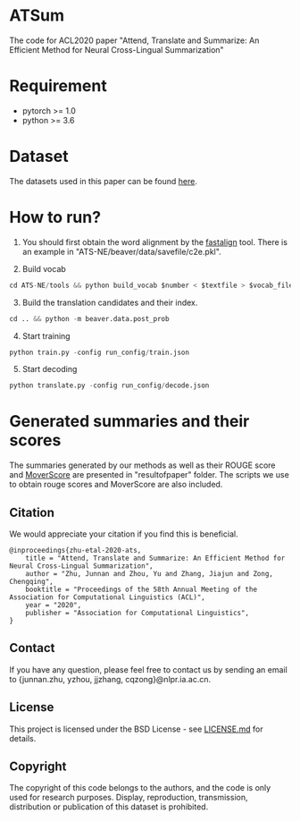# ATSum
The code for ACL2020 paper "Attend, Translate and Summarize: An Efficient Method for Neural Cross-Lingual Summarization"

# Requirement
* pytorch >= 1.0
* python >= 3.6

# Dataset
The datasets used in this paper can be found [here](https://github.com/ZNLP/NCLS-Corpora).

# How to run?
1. You should first obtain the word alignment by the [fastalign](https://github.com/clab/fast_align) tool. There is an example in "ATS-NE/beaver/data/savefile/c2e.pkl".

2. Build vocab
```python
cd ATS-NE/tools && python build_vocab $number < $textfile > $vocab_file
```
3. Build the translation candidates and their index.
```python
cd .. && python -m beaver.data.post_prob
```
4. Start training
```python
python train.py -config run_config/train.json
```
5. Start decoding
```python
python translate.py -config run_config/decode.json
```

# Generated summaries and their scores
The summaries generated by our methods as well as their ROUGE score and [MoverScore](https://github.com/AIPHES/emnlp19-moverscore) are presented in "resultofpaper" folder. The scripts we use to obtain rouge scores and MoverScore are also included.

## Citation
We would appreciate your citation if you find this is beneficial.
```
@inproceedings{zhu-etal-2020-ats,
    title = "Attend, Translate and Summarize: An Efficient Method for Neural Cross-Lingual Summarization",
    author = "Zhu, Junnan and Zhou, Yu and Zhang, Jiajun and Zong, Chengqing",
    booktitle = "Proceedings of the 58th Annual Meeting of the Association for Computational Linguistics (ACL)",
    year = "2020",
    publisher = "Association for Computational Linguistics",
}
```

## Contact
If you have any question, please feel free to contact us by sending an email to {junnan.zhu, yzhou, jjzhang, cqzong}@nlpr.ia.ac.cn.

## License
This project is licensed under the BSD License - see [LICENSE.md](LICENSE.md) for details.

## Copyright
The copyright of this code belongs to the authors, and the code is only used for research purposes. Display, reproduction, transmission, distribution or publication of this dataset is prohibited.